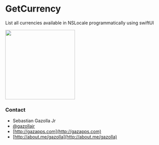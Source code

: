 # GetCurrency
List all currencies available in NSLocale programmatically using swiftUI

<img src="https://raw.githubusercontent.com/gazolla/GetCurrency/master/ScreenShot.png" width="220">

### Contact

* Sebastian Gazolla Jr
* [@gazollajr](http://twitter.com/gazollajr)
* [http://gazapps.com](http://gazapps.com)
* [http://about.me/gazolla](http://about.me/gazolla)

